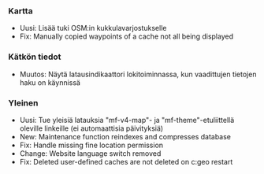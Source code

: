 
### Kartta
- Uusi: Lisää tuki OSM:in kukkulavarjostukselle
- Fix: Manually copied waypoints of a cache not all being displayed

### Kätkön tiedot
- Muutos: Näytä latausindikaattori lokitoiminnassa, kun vaadittujen tietojen haku on käynnissä

### Yleinen
- Uusi: Tue yleisiä latauksia "mf-v4-map"- ja "mf-theme"-etuliittellä oleville linkeille (ei automaattisia päivityksiä)
- New: Maintenance function reindexes and compresses database
- Fix: Handle missing fine location permission
- Change: Website language switch removed
- Fix: Deleted user-defined caches are not deleted on c:geo restart

